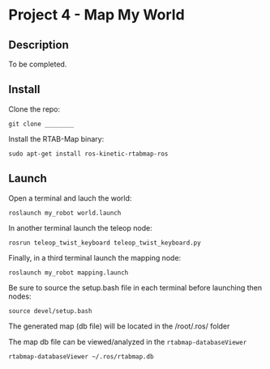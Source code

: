 # Project 4 - Map My World

## Description

To be completed.

## Install

Clone the repo:
```
git clone ________
```

Install the RTAB-Map binary:
```
sudo apt-get install ros-kinetic-rtabmap-ros
```

## Launch

Open a terminal and lauch the world:
```
roslaunch my_robot world.launch
```

In another terminal launch the teleop node:
```
rosrun teleop_twist_keyboard teleop_twist_keyboard.py
```

Finally, in a third terminal launch the mapping node:
```
roslaunch my_robot mapping.launch
```

Be sure to source the setup.bash file in each terminal before launching then nodes:
```
source devel/setup.bash
```
The generated map (db file) will be located in the /root/.ros/ folder

The map db file can be viewed/analyzed in the `rtabmap-databaseViewer`
```
rtabmap-databaseViewer ~/.ros/rtabmap.db
```
